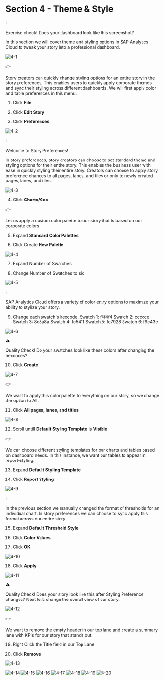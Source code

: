 # Section 4 - Theme & Style

ℹ️

Exercise check! Does your dashboard look like this screenshot?  
  
In this section we will cover theme and styling options in SAP Analytics Cloud to tweak your story into a professional dashboard. 

![4-1](https://user-images.githubusercontent.com/92877810/138348452-477d530f-ec72-48fc-bb4f-e3375c518c6f.png)

👉

Story creators can quickly change styling options for an entire story in the story preferences. This enables users to quickly apply corporate themes and sync their styling across different dashboards. We will first apply color and table preferences in this menu. 

1. Click **File**

2. Click **Edit Story**

3. Click **Preferences**

![4-2](https://user-images.githubusercontent.com/92877810/138348453-4f7b04ae-70e9-4214-a31b-99f5059f8318.png)

ℹ️

Welcome to Story Preferences! 
  
In story preferences, story creators can choose to set standard theme and styling options for their entire story. This enables the business user with ease in quickly styling their entire story. Creators can choose to apply story preference changes to all pages, lanes, and tiles or only to newly created pages, lanes, and tiles. 

![4-3](https://user-images.githubusercontent.com/92877810/138348454-a7549913-c5a9-4aaf-896c-9ac46972aab1.png)

4. Click **Charts/Geo**

👉

Let us apply a custom color palette to our story that is based on our corporate colors

5. Expand **Standard Color Palettes**

6. Click Create **New Palette**

![4-4](https://user-images.githubusercontent.com/92877810/138348455-9c959172-ccc6-423e-ac62-516990ab05e1.png)

7. Expand Number of Swatches

8. Change Number of Swatches to six

![4-5](https://user-images.githubusercontent.com/92877810/138348456-28a0cb43-8ec6-49b1-846c-58898f2903d5.png)

ℹ️

SAP Analytics Cloud offers a variety of color entry options to maximize your ability to stylize your story. 

9. Change each swatch's hexcode. 
Swatch 1: f4f4f4 
Swatch 2: ccccce 
Swatch 3: 8c8a8a 
Swatch 4: fc5411 
Swatch 5: fc7928 
Swatch 6: f9c43e 

![4-6](https://user-images.githubusercontent.com/92877810/138348459-f5a2cb36-5f6f-486a-99e4-dd88f960c0fb.png)

⚠️

Quality Check! Do your swatches look like these colors after changing the hexcodes? 

10. Click **Create**

![4-7](https://user-images.githubusercontent.com/92877810/138348460-0b910fbd-d3ca-46d7-b415-ffed0367e29b.png)

👉

We want to apply this color palette to everything on our story, so we change the option to All. 

11. Click **All pages, lanes, and titles**

![4-8](https://user-images.githubusercontent.com/92877810/138348462-6cf034b7-f673-4090-8118-a30f124cb4cb.png)

12. Scroll untill **Default Styling Template** is **Visible**

👉
  
We can choose different styling templates for our charts and tables based on dashboard needs. In this instance, we want our tables to appear in report-styling. 

13. Expand **Default Styling Template**

14. Click **Report Styling**

![4-9](https://user-images.githubusercontent.com/92877810/138348464-d7c64174-2163-4079-aaaf-10838b53e997.png)

ℹ️

In the previous section we manually changed the format of thresholds for an individual chart. In story preferences we can choose to sync apply this format across our entire story. 

15. Expand **Default Threshold Style**

16. Click **Color Values**

17. Click **OK**

![4-10](https://user-images.githubusercontent.com/92877810/138348466-c3c508f2-0c75-47ea-94c5-69bcaa6cd422.png)

18. Click **Apply**

![4-11](https://user-images.githubusercontent.com/92877810/138348470-e8ee3865-449a-4501-a1f8-507d8e4686b8.png)

⚠️

Quality Check! Does your story look like this after Styling Preference changes? Next let’s change the overall view of our story. 

![4-12](https://user-images.githubusercontent.com/92877810/138348471-87bc99a9-33ed-47c7-b6cc-203a5a02c1af.png)

👉

We want to remove the empty header in our top lane and create a summary lane with KPIs for our story that stands out.  

19. Right Click the Title field in our Top Lane

20. Click **Remove**

![4-13](https://user-images.githubusercontent.com/92877810/138348473-78fc7b60-8787-4176-bda6-1693fde1b929.png)


![4-14](https://user-images.githubusercontent.com/92877810/138348475-a8046a07-a80d-4608-8e92-9f4ea454c7cd.png)
![4-15](https://user-images.githubusercontent.com/92877810/138348476-554b7e2e-d352-41d7-a184-e0db396473f2.png)
![4-16](https://user-images.githubusercontent.com/92877810/138348478-f6fe2cee-5e02-4076-8e66-e4e8087c0608.png)
![4-17](https://user-images.githubusercontent.com/92877810/138348479-a79845e6-bdea-4acc-a2b8-f9628004aa1e.png)
![4-18](https://user-images.githubusercontent.com/92877810/138348481-f0a4feee-94fd-4d7f-a745-b53bf490ba6d.png)
![4-19](https://user-images.githubusercontent.com/92877810/138348482-04bed594-7ad1-4847-af78-d181a62bbd24.png)
![4-20](https://user-images.githubusercontent.com/92877810/138348483-b13cc43e-2d3e-451f-a624-17b127bf5448.png)
